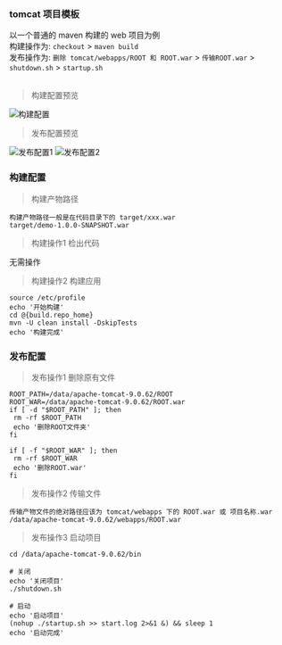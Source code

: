 ### tomcat 项目模板

以一个普通的 maven 构建的 web 项目为例  
构建操作为: `checkout` > `maven build`  
发布操作为: `删除 tomcat/webapps/ROOT 和 ROOT.war` > `传输ROOT.war` > `shutdown.sh` > `startup.sh`  
<br/>

> 构建配置预览

![构建配置](../assert/img/template_tomcat_build.png "构建配置")

> 发布配置预览

![发布配置1](../assert/img/template_tomcat_release_1.png "发布配置1")
![发布配置2](../assert/img/template_tomcat_release_2.png "发布配置2")

### 构建配置

> 构建产物路径

```
构建产物路径一般是在代码目录下的 target/xxx.war
target/demo-1.0.0-SNAPSHOT.war
```  

> 构建操作1 检出代码

无需操作

> 构建操作2 构建应用

```
source /etc/profile
echo '开始构建'
cd @{build.repo_home}
mvn -U clean install -DskipTests
echo '构建完成'
```

### 发布配置

> 发布操作1 删除原有文件

```
ROOT_PATH=/data/apache-tomcat-9.0.62/ROOT
ROOT_WAR=/data/apache-tomcat-9.0.62/ROOT.war
if [ -d "$ROOT_PATH" ]; then
 rm -rf $ROOT_PATH
 echo '删除ROOT文件夹'
fi

if [ -f "$ROOT_WAR" ]; then
 rm -rf $ROOT_WAR
 echo '删除ROOT.war'
fi
```

> 发布操作2 传输文件

```
传输产物文件的绝对路径应该为 tomcat/webapps 下的 ROOT.war 或 项目名称.war
/data/apache-tomcat-9.0.62/webapps/ROOT.war
```

> 发布操作3 启动项目

```
cd /data/apache-tomcat-9.0.62/bin

# 关闭
echo '关闭项目'
./shutdown.sh

# 启动
echo '启动项目'
(nohup ./startup.sh >> start.log 2>&1 &) && sleep 1
echo '启动完成'
```

